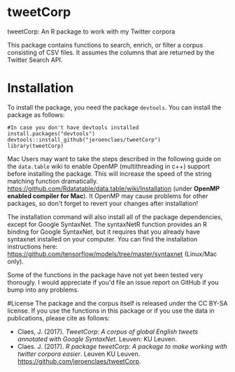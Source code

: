 # tweetCorp
tweetCorp: An R package to work with my Twitter corpora

This package contains functions to search, enrich, or filter a corpus consisting of CSV files. It assumes the columns that are returned by the Twitter Search API.

# Installation

To install the package, you need the package ```devtools```. You can install the package as follows:
```
#In case you don't have devtools installed
install.packages("devtools")
devtools::install_github("jeroenclaes/tweetCorp")
library(tweetCorp)
```

Mac Users may want to take the steps described in the following guide on the ```data.table``` wiki to enable OpenMP (multithreading in c++) support before installing the package. This will increase the speed of the string matching function dramatically. https://github.com/Rdatatable/data.table/wiki/Installation (under **OpenMP enabled compiler for Mac**). It OpenMP may cause problems for other packages, so don't forget to revert your changes after installation!

The installation command will also install all of the package dependencies, except for Google SyntaxNet. The syntaxNetR function provides an R binding for Google SyntaxNet, but it requires that you already have syntaxnet installed on your computer. You can find the installation instructions here: https://github.com/tensorflow/models/tree/master/syntaxnet (Linux/Mac only). 

Some of the functions in the package have not yet been tested very thorougly. I would appreciate if you'd file an issue report on GitHub if you bump into any problems. 

#License
The package and the corpus itself is released under the CC BY-SA license. If you use the functions in this package or if you use the data in publications, please cite as follows:

- Claes, J. (2017). *TweetCorp: A corpus of global English tweets annotated with Google SyntaxNet*. Leuven: KU Leuven.
- Claes. J. (2017). *R package tweetCorp: A package to make working with twitter corpora easier*. Leuven KU Leuven. https://github.com/jeroenclaes/tweetCorp. 


